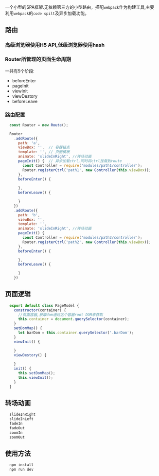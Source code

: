 一个小型的SPA框架.无依赖第三方的小型路由，搭配`webpack`作为构建工具,主要利用`webpack`的`code spilt`及异步加载功能。

## 路由

### 高级浏览器使用H5 API,低级浏览器使用hash

### Router所管理的页面生命周期

一共有5个阶段:

* beforeEnter
* pageInit
* viewInit
* viewDestory
* beforeLeave

### 路由配置

```javascript
  const Router = new Route();

  Router
    .addRoute({
      path: 'a',
      viewBox: '',  // 容器锚点
      template: '', // 页面模板
      animate: 'slideInRight', //转场动画
      pageInit() {  // 异步加载ctrl,同时将ctrl挂载到route
        const Controller = require('modules/path1/controller');
        Router.registerCtrl('path1', new Controller(this.viewBox));
      },
      beforeEnter() {
        
      },
      beforeLeave() {

      }
    })
    .addRoute({
      path: 'b',
      viewBox: '',  
      template: '',
      animate: 'slideInRight', //转场动画 
      pageInit() { 
        const Controller = require('modules/path2/controller');
        Router.registerCtrl('path2', new Controller(this.viewBox));
      },
      beforeEnter() {

      },
      beforeLeave() {

      }
    })
```

## 页面逻辑

```javascript
  export default class PageModel {
    constructor(container) {  
      //页面容器,获取dom通过这个容器root DOM来获取
      this.container = document.querySelector(container);
    }
    setDomMap() {
      let barDom = this.container.querySelector('.barDom');
    }
    viewInit() {

    }
    viewDestory() {
      
    }
    init() {
      this.setDomMap();
      this.viewInit();
    }
  }
```

## 转场动画

```javascript
  slideInRight
  slideInLeft
  fadeIn
  fadeOut
  zoomIn
  zoomOut
```

## 使用方法

```javascript
  npm install
  npm run dev
```